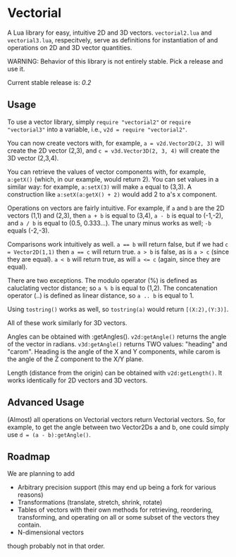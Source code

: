 # Vectorial
A Lua library for easy, intuitive 2D and 3D vectors. `vectorial2.lua` and `vectorial3.lua`, respecitvely, serve as definitions for instantiation of and operations on 2D and 3D vector quantities.

WARNING: Behavior of this library is not entirely stable. Pick a release and use it.

Current stable release is: *0.2*

## Usage
To use a vector library, simply `require "vectorial2"` or `require "vectorial3"` into a variable, i.e., `v2d = require "vectorial2"`.

You can now create vectors with, for example, `a = v2d.Vector2D(2, 3)` will create the 2D vector (2,3), and `c = v3d.Vector3D(2, 3, 4)` will create the 3D vector (2,3,4).

You can retrieve the values of vector components with, for example, `a:getX()` (which, in our example, would return 2). You can set values in a similar way: for example, `a:setX(3)` will make `a` equal to (3,3). A construction like `a:setX(a:getX() + 2)` would add 2 to a's x component.

Operations on vectors are fairly intuitive. For example, if `a` and `b` are the 2D vectors (1,1) and (2,3), then `a + b` is equal to (3,4), `a - b` is equal to (-1,-2), and `a / b` is equal to (0.5, 0.333...). The unary minus works as well; `-b` equals (-2,-3).

Comparisons work intuitively as well. `a == b` will return false, but if we had `c = Vector2D(1,1)` then `a == c` will return true. `a > b` is false, as is `a > c` (since they are equal). `a < b` will return true, as will `a <= c` (again, since they are equal).

There are two exceptions. The modulo operator (%) is defined as caluclating vector distance; so `a % b` is equal to (1,2). The concatenation operator (..) is defined as linear distance, so `a .. b` is equal to 1. 

Using `tostring()` works as well, so `tostring(a)` would return `[(X:2),(Y:3)]`.

All of these work similarly for 3D vectors.

Angles can be obtained with :getAngles(). `v2d:getAngle()` returns the angle of the vector in radians. `v3d:getAngle()` returns TWO values: "heading" and "carom". Heading is the angle of the X and Y components, while carom is the angle of the Z component to the X/Y plane.

Length (distance from the origin) can be obtained with `v2d:getLength()`. It works identically for 2D vectors and 3D vectors.
## Advanced Usage

(Almost) all operations on Vectorial vectors return Vectorial vectors. So, for example, to get the angle between two Vector2Ds a and b, one could simply use `d = (a - b):getAngle()`.

## Roadmap
We are planning to add

* Arbitrary precision support (this may end up being a fork for various reasons)
* Transformations (translate, stretch, shrink, rotate)
* Tables of vectors with their own methods for retrieving, reordering, transforming, and operating on all or some subset of the vectors they contain.
* N-dimensional vectors

though probably not in that order.
